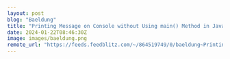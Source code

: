 ```yaml
---
layout: post
blog: "Baeldung"
title: "Printing Message on Console without Using main() Method in Java"
date: 2024-01-22T08:46:30Z
image: images/baeldung.png
remote_url: "https://feeds.feedblitz.com/~/864519749/0/baeldung~Printing-Message-on-Console-without-Using-main-Method-in-Java"
---
```

